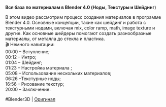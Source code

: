 **Вся база по материалам в Blender 4.0 (Ноды, Текстуры и Шейдинг**)  
  
В этом видео рассмотрим процесс создания материалов в программе Blender 4.0. Основные концепции, такие как шейдинг и работа с текстурными нодами, включая mix, color ramp, math, image texture и другие. Как основные шейдеры помогают создать разнообразные материалы, от металла до стекла и пластика.  
🎬 Немного навигации:  
00:00 – Вступление;  
00:12 – Интро;  
01:04 – Шейдинг;  
01:23 – Настройка материала ;  
05:08 – Использование нескольких материалов;  
06:26 –Текстурные ноды;  
16:56 – Рисование текстур;  
20:00 – Заключение.  
  
#Blender3D | [Оригинал](https://www.youtube.com/watch?v=Wmbowt6_U7E&ab_channel=DanilGryzlov)